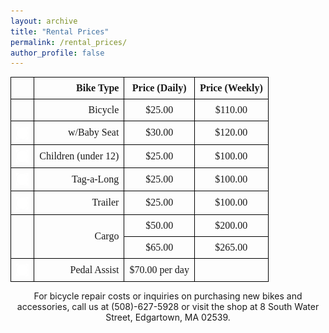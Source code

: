 ```yaml
---
layout: archive
title: "Rental Prices"
permalink: /rental_prices/
author_profile: false
---
```


<style>
  table {
    width: auto;
    font-size: 12pt;
    font-family: Georgia, serif;
    border-collapse: collapse;
    margin: 0 auto; /* Center the table */
  }
  th, td {
    padding: 8px;
    text-align: left;
    border: 1px solid black;
  }
  .price-column {
    text-align: center;
  }
  .type-column {
    text-align: right;
  }
  .image-column img {
    height: 20px; /* Adjust the height of the image */
    vertical-align: middle; /* Align the image vertically with the text */
  }
</style>

<table>
  <thead>
    <tr>
      <th></th>
      <th class="type-column">Bike Type</th>
      <th class="price-column">Price (Daily)</th>
      <th class="price-column">Price (Weekly)</th>
    </tr>
  </thead>
  <tbody>
    <tr>
      <td></td>
      <td class="type-column">Bicycle</td>
      <td class="price-column">&dollar;25.00</td>
      <td class="price-column">&dollar;110.00</td>
    </tr>
    <tr>
      <td class="image-column"><img src="../images/place_holder_white.png" alt=""></td>
      <td class="type-column">w/Baby Seat</td>
      <td class="price-column">&dollar;30.00</td>
      <td class="price-column">&dollar;120.00</td>
    </tr>
    <tr>
      <td class="image-column"><img src="../images/place_holder_white.png" alt=""></td>
      <td class="type-column">Children (under 12)</td>
      <td class="price-column">&dollar;25.00</td>
      <td class="price-column">&dollar;100.00</td>
    </tr>
    <tr>
      <td class="image-column"><img src="../images/place_holder_white.png" alt=""></td>
      <td class="type-column">Tag-a-Long</td>
      <td class="price-column">&dollar;25.00</td>
      <td class="price-column">&dollar;100.00</td>
    </tr>
    <tr>
      <td class="image-column"><img src="../images/place_holder_white.png" alt=""></td>
      <td class="type-column">Trailer</td>
      <td class="price-column">&dollar;25.00</td>
      <td class="price-column">&dollar;100.00</td>
    </tr>
    <tr>
      <td rowspan="2" class="image-column"></td>
      <td rowspan="2" class="type-column">Cargo</td>
      <td class="price-column">&dollar;50.00</td>
      <td class="price-column">&dollar;200.00</td>
    </tr>
    <tr>
      <td class="price-column">&dollar;65.00</td>
      <td class="price-column">&dollar;265.00</td>
    </tr>
    <tr>
      <td class="image-column"><img src="../images/place_holder_white.png" alt=""></td>
      <td class="type-column">Pedal Assist</td>
      <td class="price-column">&dollar;70.00 per day</td>
      <td></td>
    </tr>
  </tbody>
</table>

<p align="center">For bicycle repair costs or inquiries on purchasing new bikes and accessories, call us at (508)-627-5928 or visit the shop at 8 South Water Street, Edgartown, MA 02539.</p>

